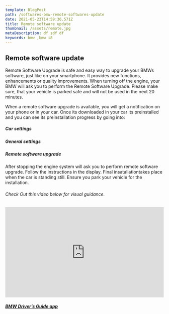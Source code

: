 ```yaml
---
template: BlogPost
path: /softwares-bmw-remote-softwares-update
date: 2021-05-23T14:59:36.571Z
title: Remote software update
thumbnail: /assets/remote.jpg
metaDescription: df sdf df
keywords: bmw ,bmw i8
---
```


## Remote software update

Remote Software Upgrade is safe and easy way to upgrade your BMWs software, just like on your smartphone. It provides new functions, enhancements or quality improvements.
When turning off the engine, your BMW will ask you to perform the Remote Software Upgrade. Please make sure, that your vehicle is parked safe and will not be used in the next 20 minutes.
<style>
.container1 {
    min-width:100%;
    justify-content:center;
    border-radius: 20px;
    margin:20px 0;
    width:100%;
    height: calc((100vw*1.2/3) * 0.75)
}</style>

When a remote software upgrade is available, you will get a notification on your phone or in your car. Once its downloaded in your car its preinstalled and you can see its preinstallation progress by going into:
##### Car settings
##### General settings
##### Remote software upgrade
After stopping the engine system will ask you to perform remote software upgrade. Follow the instructions in the display. Final insatallationtakes place when the car is standing still. Ensure you park your vehicle for the installation.
###### Check Out this video below for visual guidance.
<div class ="container1">

<iframe width="100%" height="100%" src="https://www.youtube.com/embed/N58Zjde3DNo" title="YouTube video player" frameborder="0" allow="accelerometer; autoplay; clipboard-write; encrypted-media; gyroscope; picture-in-picture" allowfullscreen></iframe>

</div>


<div class ="download">

##### [BMW Driver’s Guide app](https://www.bmw.com/bmw_drivers_guide)
</div>
